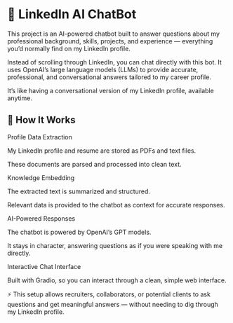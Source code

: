 # 🤖 LinkedIn AI ChatBot

This project is an AI-powered chatbot built to answer questions about my professional background, skills, projects, and experience — everything you’d normally find on my LinkedIn profile.

Instead of scrolling through LinkedIn, you can chat directly with this bot. It uses OpenAI’s large language models (LLMs) to provide accurate, professional, and conversational answers tailored to my career profile.

It’s like having a conversational version of my LinkedIn profile, available anytime.

## 🔎 How It Works

Profile Data Extraction

My LinkedIn profile and resume are stored as PDFs and text files.

These documents are parsed and processed into clean text.

Knowledge Embedding

The extracted text is summarized and structured.

Relevant data is provided to the chatbot as context for accurate responses.

AI-Powered Responses

The chatbot is powered by OpenAI’s GPT models.

It stays in character, answering questions as if you were speaking with me directly.

Interactive Chat Interface

Built with Gradio, so you can interact through a clean, simple web interface.

⚡ This setup allows recruiters, collaborators, or potential clients to ask questions and get meaningful answers — without needing to dig through my LinkedIn profile.
